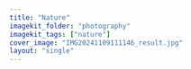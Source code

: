 ```yaml
---
title: "Nature"
imagekit_folder: "photography"
imagekit_tags: ["nature"]
cover_image: "IMG20241109111146_result.jpg"
layout: "single"
---
```


